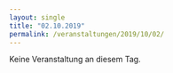 ```yaml
---
layout: single
title: "02.10.2019"
permalink: /veranstaltungen/2019/10/02/
---
```


Keine Veranstaltung an diesem Tag.
